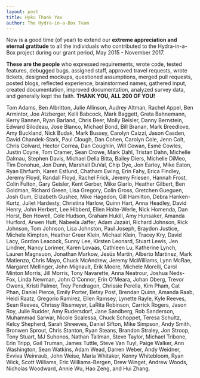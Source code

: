 ```yaml
---
layout: post
title: Hyku Thank You
author: The Hydra-in-a-Box Team 
---
```


Now is a good time (of year) to extend our **extreme appreciation and eternal gratitude** to all the individuals who contributed to the Hydra-in-a-Box project during our grant period, May 2015 - November 2017. 

**These are the people** who expressed requirements, wrote code, tested features, debugged bugs, assigned staff, approved travel requests, wrote tickets, designed mockups, questioned assumptions, merged pull requests, posted blogs, reflected experience, brainstormed names, gathered input, created documentation, improved documentation, analyzed survey data, and generally kept the faith. 
**THANK YOU, ALL 200 OF YOU!**

Tom Adams, Ben Albritton, Julie Allinson, Audrey Altman, Rachel Appel, Ben Armintor, Joe Atzberger, Kelli Babcock, Mark Baggett, Greta Bahnemann, Kerry Bannen, Ryan Barland, Chris Beer, Molly Beisler, Danny Bernstein, Edward Bilodeau, Jose Blanco, Michael Bond, Bill Branan, Mark Breedlove, Amy Buckland, Nick Budak, Mark Bussey, Carolyn Caizzi, Jason Casden, David Chandek-Stark, Paul Clough, Dan Cohen, Carolyn Cole, Jenn Colt, Chris Colvard, Hector Correa, Dan Coughlin, Will Cowan, Esmé Cowles, Justin Coyne, Tom Cramer, Sean Crowe, Mark Dahl, Tristan Dahn, Michelle Dalmau, Stephen Davis, Michael Della Bitta, Bailey Diers, Michelle DiMeo, Tim Donohue, Jon Dunn, Marshall DuVal, Chip Dye, Jon Earley, Mike Eaton, Ryan Ehrfurth, Karen Estlund, Chatham Ewing, Erin Fahy, Erica Findley, Jeremy Floyd, Randall Floyd, Rachel Frick, Jeremy Friesen, Hannah Frost, Colin Fulton, Gary Geisler, Kent Gerber, Mike Giarlo, Heather Gilbert, Ben Goldman, Richard Green, Lisa Gregory, Colin Gross, Gretchen Gueguen, Josh Gum, Elizabeth Gushee, Mike Hagedon, Gill Hamilton, Debra Hanken-Kurtz, Juliet Hardesty, Christina Harlow, Quinn Hart, Anna Headley, David Henry, John Herbert, Lee Hibberd, Ellen Holte-Werle, Nick Homenda, Dan Horst, Ben Howell, Cole Hudson, Graham Hukill, Amy Hunsaker, Amanda Hurford, Arwen Hutt, Nabeela Jaffer, Adam Jazairi, Richard Johnson, Rick Johnson, Tom Johnson, Lisa Johnston, Paul Joseph, Braydon Justice, Michele Kimpton, Heather Greer Klein, Michael Klein, Tracey Kry, David Lacy, Gordon Leacock, Sunny Lee, Kirsten Leonard, Stuart Lewis, Jen Lindner, Nancy Lorimer, Karen Lovaas, Cathleen Lu, Katherine Lynch, Lauren Magnsuon, Jonathan Markow, Jesús Martín, Alberto Martinez, Mark Matienzo, Chris Mayo, Chuck McAndrew, Jeremy McWilliams, Lynn McRae, Margaret Mellinger, John Mignault, Erik Moore, Michele Morelli, Carol Minton Morris, Jill Morris, Tony Navarette, Anna Neatrour, Joshua Neds-Fox, Linda Newman, John O'Connor, Erin O'Meara, Johan Oberg, Trevor Owens, Kristi Palmer, Trey Pendragon, Chrissie Perella, Kim Pham, Cat Phan, Daniel Pierce, Emily Porter, Betsy Post, Brendan Quinn, Amanda Raab, Heidi Raatz, Gregorio Ramirez, Ellen Ramsey, Lynette Rayle, Kyle Reeves, Sean Reeves, Chrissy Rissmeyer, LaRita Robinson, Carrick Rogers, Jason Roy, Julie Rudder, Amy Rudersdorf, Jane Sandberg, Rob Sanderson, Muhammad Sarwar, Nicole Scalessa, Chuck Schoppet, Teresa Schultz, Kelcy Shepherd, Sarah Shreeves, Daniel Sifton, Mike Simpson, Andy Smith, Bronwen Sprout, Chris Stanton, Ryan Steans, Brandon Straley, Jon Stroop, Tony Stuart, MJ Suhonos, Nathan Tallman, Steve Taylor, Michael Tribone, Erin Tripp, Gail Truman, James Tuttle, Steve Van Tuyl, Paige Walker, Ann Washington, Sean Watkins, Adam Wead, Darren Weber, Andy Weidner, Evviva Weinraub, John Weise, Maria Whitaker, Kenny Whitebloom, Ryan Wick, Scott Williams, Eric Williams-Bergen, Drew Winget, Andrew Woods, Nicholas Woodward, Annie Wu, Hao Zeng, and Hui Zhang.

